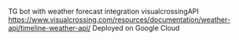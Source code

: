 
TG bot with weather forecast integration visualcrossingAPI
https://www.visualcrossing.com/resources/documentation/weather-api/timeline-weather-api/
Deployed on Google Cloud
